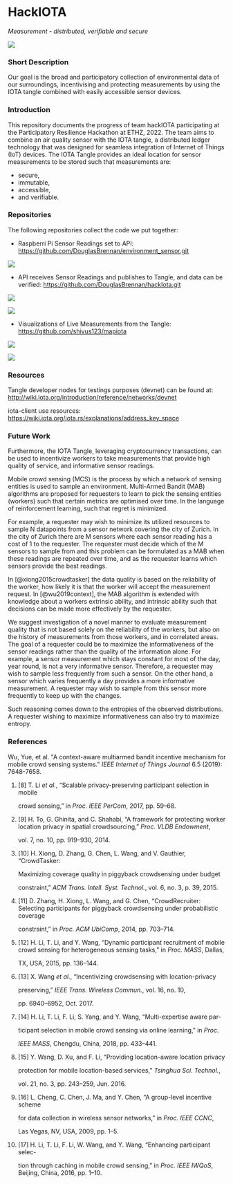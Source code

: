 # HackIOTA

*Measurement - distributed, verifiable and secure*

![](images/HackIOTA.png)

### Short Description

Our goal is the broad and participatory collection of environmental data of our surroundings,
incentivising and protecting measurements by using the IOTA tangle combined with easily accessible sensor devices.

### Introduction

This repository documents the progress of team hackIOTA participating at the Participatory Resilience Hackathon at ETHZ, 2022. The team aims to combine an air quality sensor with the IOTA tangle, a distributed ledger technology that was designed for seamless integration of Internet of Things (IoT) devices. The IOTA Tangle provides an ideal location for sensor measurements to be stored such that measurements are:

- secure,
- immutable,
- accessible,
- and verifiable.

### Repositories

The following repositories collect the code we put together:

- Raspberri Pi Sensor Readings set to API: https://github.com/DouglasBrennan/environment_sensor.git

![](images/sensor.jpeg)

- API receives Sensor Readings and publishes to Tangle, and data can be verified: https://github.com/DouglasBrennan/hackIota.git

![](images/verifier_entry.jpeg)

![](images/verifier.jpeg)

- Visualizations of Live Measurements from the Tangle: https://github.com/shivus123/mapiota

![](images/map.jpeg)

![](images/humidity.jpeg)

### Resources

Tangle developer nodes for testings purposes (devnet) can be found at: http://wiki.iota.org/introduction/reference/networks/devnet

iota-client use resources: https://wiki.iota.org/iota.rs/explanations/address_key_space

### Future Work

Furthermore, the IOTA Tangle, leveraging cryptocurrency transactions, can be used to incentivize workers to take measurements that provide high quality of service, and informative sensor readings.

Mobile crowd sensing (MCS) is the process by which a network of sensing entities is used to sample an environment. Multi-Armed Bandit (MAB) algorithms are proposed for requesters to learn to pick the sensing entities (workers) such that certain metrics are optimised over time. In the language of reinforcement learning, such that regret is minimized. 

For example, a requester may wish to minimize its utilized resources to sample N datapoints from a sensor network covering the city of Zurich. In the city of Zurich there are M sensors where each sensor reading has a cost of 1 to the requester. The requester must decide which of the M sensors to sample from and this problem can be formulated as a MAB when these readings are repeated over time, and as the requester learns which sensors provide the best readings. 

In [@xiong2015crowdtasker] the data quality is based on the reliability of the worker, how likely it is that the worker will accept the measurement request. In [@wu2019context], the MAB algorithm is extended with knowledge about a workers extrinsic ability, and intrinsic ability such that decisions can be made more effectively by the requester. 

We suggest investigation of a novel manner to evaluate measurement quality that is not based solely on the reliability of the workers, but also on the history of measurements from those workers, and in correlated areas. The goal of a requester could be to maximize the informativeness of the sensor readings rather than the quality of the information alone. For example, a sensor measurement which stays constant for most of the day, year round, is not a very informative sensor. Therefore, a requester may wish to sample less frequently from such a sensor. On the other hand, a sensor which varies frequently a day provides a more informative measurement. A requester may wish to sample from this sensor more frequently to keep up with the changes.

Such reasoning comes down to the entropies of the observed distributions. A requester wishing to maximize informativeness can also try to maximize entropy. 



### References

Wu, Yue, et al. "A context-aware multiarmed bandit incentive mechanism for mobile crowd sensing systems." *IEEE Internet of Things Journal* 6.5 (2019): 7648-7658.

1. [8]  T. Li *et al.*, “Scalable privacy-preserving participant selection in mobile

   crowd sensing,” in *Proc. IEEE PerCom*, 2017, pp. 59–68.

2. [9]  H. To, G. Ghinita, and C. Shahabi, “A framework for protecting worker location privacy in spatial crowdsourcing,” *Proc. VLDB Endowment*,

   vol. 7, no. 10, pp. 919–930, 2014.

3. [10]  H. Xiong, D. Zhang, G. Chen, L. Wang, and V. Gauthier, “CrowdTasker:

   Maximizing coverage quality in piggyback crowdsensing under budget

   constraint,” *ACM Trans. Intell. Syst. Technol.*, vol. 6, no. 3, p. 39, 2015.

4. [11]  D. Zhang, H. Xiong, L. Wang, and G. Chen, “CrowdRecruiter: Selecting participants for piggyback crowdsensing under probabilistic coverage

   constraint,” in *Proc. ACM UbiComp*, 2014, pp. 703–714.

5. [12]  H. Li, T. Li, and Y. Wang, “Dynamic participant recruitment of mobile crowd sensing for heterogeneous sensing tasks,” in *Proc. MASS*, Dallas,

   TX, USA, 2015, pp. 136–144.

6. [13]  X. Wang *et al.*, “Incentivizing crowdsensing with location-privacy

   preserving,” *IEEE Trans. Wireless Commun.*, vol. 16, no. 10,

   pp. 6940–6952, Oct. 2017.

7. [14]  H. Li, T. Li, F. Li, S. Yang, and Y. Wang, “Multi-expertise aware par-

   ticipant selection in mobile crowd sensing via online learning,” in *Proc.*

   *IEEE MASS*, Chengdu, China, 2018, pp. 433–441.

8. [15]  Y. Wang, D. Xu, and F. Li, “Providing location-aware location privacy

   protection for mobile location-based services,” *Tsinghua Sci. Technol.*,

   vol. 21, no. 3, pp. 243–259, Jun. 2016.

9. [16]  L. Cheng, C. Chen, J. Ma, and Y. Chen, “A group-level incentive scheme

   for data collection in wireless sensor networks,” in *Proc. IEEE CCNC*,

   Las Vegas, NV, USA, 2009, pp. 1–5.

10. [17]  H. Li, T. Li, F. Li, W. Wang, and Y. Wang, “Enhancing participant selec-

    tion through caching in mobile crowd sensing,” in *Proc. IEEE IWQoS*, Beijing, China, 2016, pp. 1–10.
